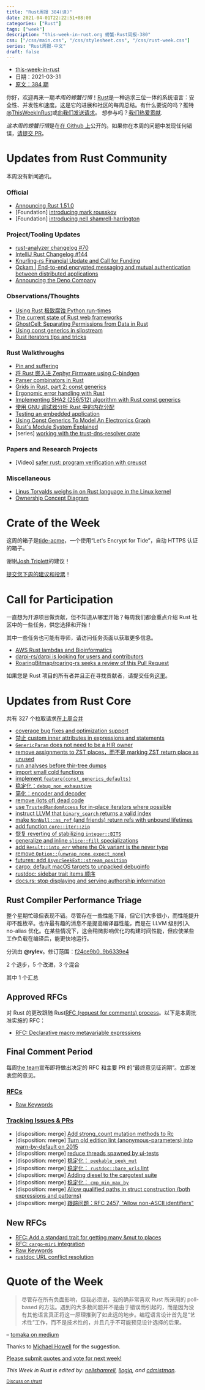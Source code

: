 ```yaml
---
title: "Rust周报 384(译)"
date: 2021-04-01T22:22:51+08:00
categories: ["Rust"]
tags: ["week"]
description: "this-week-in-rust.org 螃蟹-Rust周报-380"
css: ["/css/main.css", "/css/stylesheet.css", "/css/rust-week.css"]
series: "Rust周报-中文"
draft: false
---
```


- [this-week-in-rust](https://this-week-in-rust.org)
- 日期：2021-03-31
- [原文：384 期](https://this-week-in-rust.org/blog/2021/03/31/this-week-in-rust-384/)

你好，欢迎再来一期*本周的螃蟹行情*！[Rust](http://rust-lang.org)是一种追求三位一体的系统语言：安全性、并发性和速度。这是它的进展和社区的每周总结。有什么要说的吗？推特[@ThisWeekInRust](https://twitter.com/ThisWeekInRust)或[向我们发送请求](https://github.com/cmr/this-week-in-rust)。 想参与吗？[我们热爱贡献](https://github.com/rust-lang/rust/blob/master/CONTRIBUTING.md).

*这本周的螃蟹行情*是在[在 Github 上](https://github.com/cmr/this-week-in-rust)公开的。如果你在本周的问题中发现任何错误，[请提交 PR](https://github.com/cmr/this-week-in-rust/pulls)。

# Updates from Rust Community

本周没有新闻通讯。

### Official

- [Announcing Rust 1.51.0](https://blog.rust-lang.org/2021/03/25/Rust-1.51.0.html)
- \[Foundation] [introducing mark rousskov](https://foundation.rust-lang.org/posts/2021-03-25-introducing-mark-rousskov/)
- \[Foundation] [introducing nell shamrell-harrington](https://foundation.rust-lang.org/posts/2021-03-25-introducing-nell-shamrell-harrington/)

### Project/Tooling Updates

- [rust-analyzer changelog #70](https://rust-analyzer.github.io/thisweek/2021/03/29/changelog-70.html)
- [IntelliJ Rust Changelog #144](https://intellij-rust.github.io/2021/03/29/changelog-144.html)
- [Knurling-rs Financial Update and Call for Funding](https://ferrous-systems.com/blog/knurling-financial-update/)
- [Ockam | End-to-end encrypted messaging and mutual authentication between distributed applications](https://github.com/ockam-network/ockam)
- [Announcing the Deno Company](https://deno.com/blog/the-deno-company)

### Observations/Thoughts

- [Using Rust 极致腐蚀 Python run-times](https://www.vortexa.com/insight/using-rust-to-corrode-insane-python-run-times)
- [The current state of Rust web frameworks](https://blog.logrocket.com/the-current-state-of-rust-web-frameworks/)
- [GhostCell: Separating Permissions from Data in Rust](http://plv.mpi-sws.org/rustbelt/ghostcell/)
- [Using const generics in slipstream](https://vorner.github.io/2021/03/28/const-generic-slipstreem.html)
- [Rust iterators tips and tricks](https://robinmoussu.gitlab.io/blog/post/2021-03-25_rust_iterators_tips_and_tricks/)

### Rust Walkthroughs

- [Pin and suffering](https://fasterthanli.me/articles/pin-and-suffering)
- [将 Rust 嵌入进 Zephyr Firmware using C-bindgen](https://www.jaredwolff.com/embedding-rust-into-zephyr-using-cbindgen/)
- [Parser combinators in Rust](https://doma.dev/blog/parsing-stuff-in-rust/)
- [Grids in Rust, part 2: const generics](https://blog.adamchalmers.com/grids-2/)
- [Ergonomic error handling with Rust](https://dev.to/senyeezus/ergonomic-error-handling-with-rust-13bj)
- [Implementing SHA2 (256/512) algorithm with Rust const generics](https://dev.to/dandyvica/implementing-sha2-256-512-algorithm-with-rust-const-generics-5ap)
- [使用 GNU 调试器分析 Rust 中的内存分配](https://dev.to/ignaciojvig/analisando-alocacoes-de-memoria-em-rust-utilizando-gnu-debugger-34kb)
- [Testing an embedded application](https://ferrous-systems.com/blog/test-embedded-app/)
- [Using Const Generics To Model An Electronics Graph](https://mkhan45.github.io/2021/03/28/Using-const-generics-to-model-an-electronics-graph.html)
- [Rust's Module System Explained](https://aloso.github.io/2021/03/28/module-system.html)
- \[series] [working with the trust-dns-resolver crate](https://dev.to/basman/series/11934)

### Papers and Research Projects

- \[Video] [safer rust: program verification with creusot](https://www.youtube.com/watch?v=BPt987BRdDw)

### Miscellaneous

- [Linus Torvalds weighs in on Rust language in the Linux kernel](https://arstechnica.com/gadgets/2021/03/linus-torvalds-weighs-in-on-rust-language-in-the-linux-kernel/)
- [Ownership Concept Diagram](https://www.reddit.com/r/rust/comments/mgh9n9/ownership_concept_diagram/)

# Crate of the Week

这周的箱子是[tide-acme](https://github.com/http-rs/tide-acme)，一个使用“Let's Encrypt for Tide”，自动 HTTPS 认证的箱子。

谢谢[Josh Triplett](https://users.rust-lang.org/t/crate-of-the-week/2704/894)的建议！

[提交您下周的建议和投票][submit_crate]！

[submit_crate]: https://users.rust-lang.org/t/crate-of-the-week/2704

# Call for Participation

一直想为开源项目做贡献，但不知道从哪里开始？每周我们都会重点介绍 Rust 社区中的一些任务，供您选择和开始！

其中一些任务也可能有导师，请访问任务页面以获取更多信息。

- [AWS Rust lambdas and Bioinformatics](https://umccr.org/blog/aws-bioinformatics-rust/)
- [darpi-rs/darpi is looking for users and contributors](https://github.com/darpi-rs/darpi)
- [RoaringBitmap/roaring-rs seeks a review of this Pull Request](https://github.com/RoaringBitmap/roaring-rs/pull/92)

如果您是 Rust 项目的所有者并且正在寻找贡献者，请提交任务[这里][guidelines]。

[guidelines]: https://users.rust-lang.org/t/twir-call-for-participation/4821

# Updates from Rust Core

共有 327 个拉取请求[在上周合并][merged]

[merged]: https://github.com/search?q=is%3Apr+org%3Arust-lang+is%3Amerged+merged%3A2021-03-22..2021-03-29

- [coverage bug fixes and optimization support](https://github.com/rust-lang/rust/pull/83307)
- [禁止 custom inner attributes in expressions and statements](https://github.com/rust-lang/rust/pull/83488)
- [`GenericParam` does not need to be a HIR owner](https://github.com/rust-lang/rust/pull/83424)
- [remove assignments to ZST places，而不是 marking ZST return place as unused](https://github.com/rust-lang/rust/pull/83177)
- [run analyses before thir-tree dumps](https://github.com/rust-lang/rust/pull/83050)
- [import small cold functions](https://github.com/rust-lang/rust/pull/82980)
- [implement `feature(const_generics_defaults)`](https://github.com/rust-lang/rust/pull/75384)
- [稳定化：`debug_non_exhaustive`](https://github.com/rust-lang/rust/pull/83041)
- [简化：encoder and decoder](https://github.com/rust-lang/rust/pull/83273)
- [remove (lots of) dead code](https://github.com/rust-lang/rust/pull/83185)
- [use `TrustedRandomAccess` for in-place iterators where possible](https://github.com/rust-lang/rust/pull/79846)
- [instruct LLVM that `binary_search` returns a valid index](https://github.com/rust-lang/rust/pull/81354)
- [make `NonNull::as_ref` (and friends) return refs with unbound lifetimes](https://github.com/rust-lang/rust/pull/80771)
- [add function `core::iter::zip`](https://github.com/rust-lang/rust/pull/82917)
- [恢复 reverting of stabilizing `integer::BITS`](https://github.com/rust-lang/rust/pull/82565)
- [generalize and inline `slice::fill` specializations](https://github.com/rust-lang/rust/pull/83245)
- [add `Result::into_err` where the Ok variant is the never type](https://github.com/rust-lang/rust/pull/83421)
- [remove `Option::`{`unwrap_none`, `expect_none`}](https://github.com/rust-lang/rust/pull/83349)
- [futures: add `AsyncSeekExt::stream_position`](https://github.com/rust-lang/futures-rs/pull/2380)
- [cargo: default macOS targets to unpacked debuginfo](https://github.com/rust-lang/cargo/pull/9298)
- [rustdoc: sidebar trait items 顺序](https://github.com/rust-lang/rust/pull/83051)
- [docs.rs: stop displaying and serving authorship information](https://github.com/rust-lang/docs.rs/pull/1322)

## Rust Compiler Performance Triage

整个星期忙碌但表现不错。尽管存在一些性能下降，但它们大多很小，而性能提升却不胜枚举。也许最有趣的消息不是提高编译器性能，而是在 LLVM 级别引入 no-alias 优化。在某些情况下，这会稍微影响优化的构建时间性能，但应使某些工作负载在编译后，能更快地运行。

分流由 **@rylev**。修订范围：[f24ce9b0..9b6339e4](https://perf.rust-lang.org/?start=f24ce9b0140d9be5a336954e878d0c1522966bb8&end=9b6339e4b9747d473270baa42e77e1d2fff39bf4&absolute=false&stat=instructions%3Au)

2 个退步，5 个改进，3 个混合

其中 1 个汇总

## Approved RFCs

对 Rust 的更改跟随 Rust[RFC (request for comments) process](https://github.com/rust-lang/rfcs#rust-rfcs)。以下是本周批准实施的 RFC：

- [RFC: Declarative macro metavariable expressions](https://github.com/rust-lang/rfcs/pull/3086)

## Final Comment Period

每周[the team](https://www.rust-lang.org/team.html)宣布即将做出决定的 RFC 和主要 PR 的“最终意见征询期”。立即发表您的意见。

### [RFCs](https://github.com/rust-lang/rfcs/labels/final-comment-period)

- [Raw Keywords](https://github.com/rust-lang/rfcs/pull/3098)

### [Tracking Issues & PRs](https://github.com/rust-lang/rust/labels/final-comment-period)

- \[disposition: merge] [Add strong_count mutation methods to Rc](https://github.com/rust-lang/rust/pull/83476)
- \[disposition: merge] [Turn old edition lint (anonymous-parameters) into warn-by-default on 2015](https://github.com/rust-lang/rust/pull/82918)
- \[disposition: merge] [reduce threads spawned by ui-tests](https://github.com/rust-lang/rust/pull/81942)
- \[disposition: merge] [稳定化： `peekable_peek_mut`](https://github.com/rust-lang/rust/pull/81938)
- \[disposition: merge] [稳定化： `rustdoc::bare_urls` lint](https://github.com/rust-lang/rust/pull/81764)
- \[disposition: merge] [Adding diesel to the cargotest suite](https://github.com/rust-lang/rust/pull/81507)
- \[disposition: merge] [稳定化： `cmp_min_max_by`](https://github.com/rust-lang/rust/pull/81047)
- \[disposition: merge] [Allow qualified paths in struct construction (both expressions and patterns)](https://github.com/rust-lang/rust/pull/80080)
- \[disposition: merge] [跟踪问题：RFC 2457, "Allow non-ASCII identifiers"](https://github.com/rust-lang/rust/issues/55467)

## New RFCs

- [RFC: Add a standard trait for getting many &mut to places](https://github.com/rust-lang/rfcs/pull/3100)
- [RFC: `cargo`-`miri` integration](https://github.com/rust-lang/rfcs/pull/3099)
- [Raw Keywords](https://github.com/rust-lang/rfcs/pull/3098)
- [rustdoc URL conflict resolution](https://github.com/rust-lang/rfcs/pull/3097)

# Quote of the Week

> 尽管存在所有负面影响，但我必须说，我的确非常喜欢 Rust 所采用的 poll-based 的方法。遇到的大多数问题并不是由于错误而引起的，而是因为没有其他语言真正将这一原理推到了如此远的地步。编程语言设计首先是“艺术性”工作，而不是技术性的，并且几乎不可能预见设计选择的后果。

– [tomaka on medium](https://tomaka.medium.com/a-look-back-at-asynchronous-rust-d54d63934a1c)

Thanks to [Michael Howell](https://users.rust-lang.org/t/twir-quote-of-the-week/328/1028) for the suggestion.

[Please submit quotes and vote for next week!](https://users.rust-lang.org/t/twir-quote-of-the-week/328)

_This Week in Rust is edited by: [nellshamrell](https://github.com/nellshamrell), [llogiq](https://github.com/llogiq), and [cdmistman](https://github.com/cdmistman)._

<small>[Discuss on r/rust](https://www.reddit.com/r/rust/comments/mhkhmw/this_week_in_rust_384/)</small>
